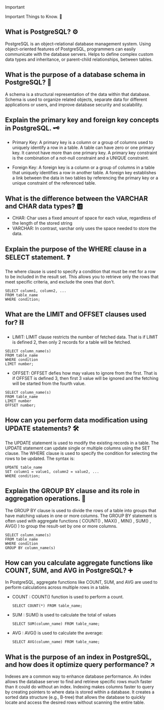 > [!IMPORTANT]
> Important Things to Know. :eyes:




## What is PostgreSQL? :gear:
PostgreSQL is an object-relational database management system. Using object-oriented features of PostgreSQL, programmers can easily communicate with the database servers. Helps to define complex custom data types and inheritance, or parent-child relationships, between tables.

>

## What is the purpose of a database schema in PostgreSQL? :wrench:
A schema is a structural representation of the data within that database. Schema is used to organize related objects, separate data for different applications or users, and improve database security and scalability.

>

## Explain the primary key and foreign key concepts in PostgreSQL. :old_key:
- Primary Key: A primary key is a column or a group of columns used to uniquely identify a row in a table. A table can have zero or one primary key. It cannot have more than one primary key. A primary key constraint is the combination of a not-null constraint and a UNIQUE constraint.

- Foreign Key: A foreign key is a column or a group of columns in a table that uniquely identifies a row in another table. A foreign key establishes a link between the data in two tables by referencing the primary key or a unique constraint of the referenced table.



## What is the difference between the VARCHAR and CHAR data types? :ab:
- CHAR: Char uses a fixed amount of space for each value, regardless of the length of the stored string
- VARCHAR: In contrast, varchar only uses the space needed to store the data.


## Explain the purpose of the WHERE clause in a SELECT statement. :question:
The where clause is used to specify a condition that must be met for a row to be included in the result set. This allows you to retrieve only the rows that meet specific criteria, and exclude the ones that don't.
```
SELECT column1, column2, ...
FROM table_name
WHERE condition;
```


## What are the LIMIT and OFFSET clauses used for? :chains:
- LIMIT: LIMIT clause restricts the number of fetched data. That is if LIMIT is defined 2, then only 2 records for a table will be fetched.
```
SELECT column_name(s)
FROM table_name
WHERE condition
LIMIT number;
```
- OFFSET: OFFSET defies how may values to ignore from the first. That is if OFFSET is defined 3, then first 3 value will be ignored and the fetching will be started from the fourth value.
```
SELECT column_name(s)
FROM table_name
LIMIT number
OFFSET number;
```
  


## How can you perform data modification using UPDATE statements? :hammer_and_wrench:
The UPDATE statement is used to modify the existing records in a table. The UPDATE statement can update single or multiple columns using the SET clause. The WHERE clause is used to specify the condition for selecting the rows to be updated. The syntax is:
```
UPDATE table_name
SET column1 = value1, column2 = value2, ...
WHERE condition;
```

## Explain the GROUP BY clause and its role in aggregation operations. :link:
The GROUP BY clause is used to divide the rows of a table into groups that have matching values in one or more columns. The GROUP BY statement is often used with aggregate functions ( COUNT() , MAX() , MIN() , SUM() , AVG() ) to group the result-set by one or more columns. 
```
SELECT column_name(s)
FROM table_name
WHERE condition
GROUP BY column_name(s)
```

## How can you calculate aggregate functions like COUNT, SUM, and AVG in PostgreSQL? :heavy_plus_sign: 
In PostgreSQL,  aggregate functions like COUNT, SUM, and AVG are used to perform calculations across multiple rows in a table.
- COUNT : COUNT() function is used to perform a count.
  ```
  SELECT COUNT(*) FROM table_name;
  ```
- SUM : SUM() is used to calculate the total of values
  ```
  SELECT SUM(column_name) FROM table_name;
  ```
- AVG : AVG() is used to calculate the average:
  ```
  SELECT AVG(column_name) FROM table_name;
  ```

## What is the purpose of an index in PostgreSQL, and how does it optimize query performance? :arrow_upper_right:
Indexes are a common way to enhance database performance. An index allows the database server to find and retrieve specific rows much faster than it could do without an index. Indexing makes columns faster to query by creating pointers to where data is stored within a database. It creates a sorted data structure (e.g., B-tree) that allows the database to quickly locate and access the desired rows without scanning the entire table.




